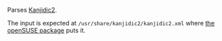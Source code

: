 Parses [Kanjidic2](http://www.csse.monash.edu.au/~jwb/kanjidic2/).

The input is expected at `/usr/share/kanjidic2/kanjidic2.xml`
where [the openSUSE package](http://software.opensuse.org/package/kanjidic2)
puts it.
